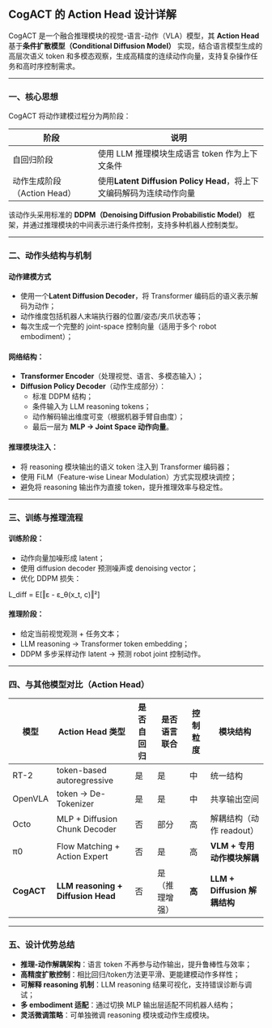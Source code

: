 

## CogACT 的 Action Head 设计详解

CogACT 是一个融合推理模块的视觉-语言-动作（VLA）模型，其 **Action Head** 基于**条件扩散模型（Conditional Diffusion Model）** 实现，结合语言模型生成的高层次语义 token 和多模态观察，生成高精度的连续动作向量，支持复杂操作任务和高时序控制需求。

---

### 一、核心思想

CogACT 将动作建模过程分为两阶段：

| 阶段             | 说明                                                           |
|------------------|----------------------------------------------------------------|
| 自回归阶段        | 使用 LLM 推理模块生成语言 token 作为上下文条件                     |
| 动作生成阶段（Action Head） | 使用**Latent Diffusion Policy Head**，将上下文编码解码为连续动作向量 |

该动作头采用标准的 **DDPM（Denoising Diffusion Probabilistic Model）** 框架，并通过推理模块的中间表示进行条件控制，支持多种机器人控制类型。

---

### 二、动作头结构与机制

#### 动作建模方式

- 使用一个**Latent Diffusion Decoder**，将 Transformer 编码后的语义表示解码为动作；
- 动作维度包括机器人末端执行器的位置/姿态/夹爪状态等；
- 每次生成一个完整的 joint-space 控制向量（适用于多个 robot embodiment）；

#### 网络结构：

- **Transformer Encoder**（处理视觉、语言、多模态输入）；
- **Diffusion Policy Decoder**（动作生成部分）：
  - 标准 DDPM 结构；
  - 条件输入为 LLM reasoning tokens；
  - 动作解码输出维度可变（根据机器手臂自由度）；
  - 最后一层为 **MLP → Joint Space 动作向量**。

#### 推理模块注入：

- 将 reasoning 模块输出的语义 token 注入到 Transformer 编码器；
- 使用 FiLM（Feature-wise Linear Modulation）方式实现模块调控；
- 避免将 reasoning 输出作为直接 token，提升推理效率与稳定性。

---

### 三、训练与推理流程

#### 训练阶段：

- 动作向量加噪形成 latent；
- 使用 diffusion decoder 预测噪声或 denoising vector；
- 优化 DDPM 损失：


L_diff = E[‖ε - ε_θ(x_t, c)‖²]




#### 推理阶段：

- 给定当前视觉观测 + 任务文本；
- LLM reasoning → Transformer token embedding；
- DDPM 多步采样动作 latent → 预测 robot joint 控制动作。

---

### 四、与其他模型对比（Action Head）


| 模型         | Action Head 类型                     | 是否自回归 | 是否语言联合 | 控制粒度 | 模块结构                     |
|--------------|----------------------------------------|--------------|----------------|------------|------------------------------|
| RT-2         | token-based autoregressive             | 是           | 是             | 中         | 统一结构                     |
| OpenVLA      | token → De-Tokenizer                   | 是           | 是            | 中         | 共享输出空间                 |
| Octo         | MLP + Diffusion Chunk Decoder          | 否          | 部分          | 高         | 解耦结构（动作 readout）     |
| π0           | Flow Matching + Action Expert          | 否          | 是             | 高         | **VLM + 专用动作模块解耦**    |
| **CogACT**   | **LLM reasoning + Diffusion Head**     | 否          | 是（推理增强） | **高**     | **LLM + Diffusion 解耦结构** |


---


### 五、设计优势总结

- **推理-动作解耦架构**：语言 token 不再参与动作输出，提升鲁棒性与效率；
- **高精度扩散控制**：相比回归/token方法更平滑、更能建模动作多样性；
- **可解释 reasoning 机制**：LLM reasoning 结果可视化，支持错误诊断与调试；
- **多 embodiment 适配**：通过切换 MLP 输出层适配不同机器人结构；
- **灵活微调策略**：可单独微调 reasoning 模块或动作生成模块。

